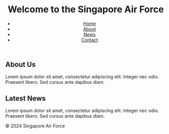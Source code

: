 <!DOCTYPE html>
<html lang="en">
<head>
    <meta charset="UTF-8">
    <meta name="viewport" content="width=device-width, initial-scale=1.0">
    <title>Singapore Air Force</title>
    <!-- Add any CSS or external libraries here -->
    <link rel="stylesheet" href="styles.css">
</head>
<body>
    <header>
        <h1>Welcome to the Singapore Air Force</h1>
        <nav>
            <ul>
                <li><a href="#">Home</a></li>
                <li><a href="#">About</a></li>
                <li><a href="#">News</a></li>
                <li><a href="#">Contact</a></li>
            </ul>
        </nav>
    </header>
    <main>
        <section>
            <h2>About Us</h2>
            <p>Lorem ipsum dolor sit amet, consectetur adipiscing elit. Integer nec odio. Praesent libero. Sed cursus ante dapibus diam.</p>
        </section>
        <section>
            <h2>Latest News</h2>
            <p>Lorem ipsum dolor sit amet, consectetur adipiscing elit. Integer nec odio. Praesent libero. Sed cursus ante dapibus diam.</p>
        </section>
    </main>
    <footer>
        <p>&copy; 2024 Singapore Air Force</p>
    </footer>
</body>
</html>
